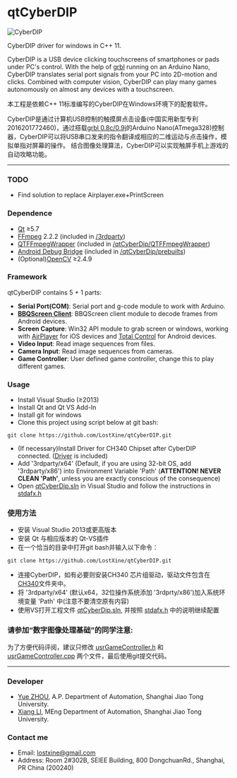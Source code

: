 # qtCyberDIP
![CyberDIP](/pic/CyberDIP.png)

CyberDIP driver for windows in C++ 11.

CyberDIP is a USB device clicking touchscreens of smartphones or pads under PC's control. 
With the help of [grbl](https://github.com/grbl/grbl) running on an Arduino Nano, CyberDIP translates serial port signals from your PC into 2D-motion and clicks.
Combined with computer vision, CyberDIP can play many games autonomously on almost any devices with a touchscreen.

本工程是依赖C++ 11标准编写的CyberDIP在Windows环境下的配套软件。

CyberDIP是通过计算机USB控制的触摸屏点击设备(中国实用新型专利2016201772460)，通过搭载[grbl 0.8c/0.9j](https://github.com/grbl/grbl)的Arduino Nano(ATmega328)控制器，CyberDIP可以将USB串口发来的指令翻译成相应的二维运动与点击操作，模拟单指对屏幕的操作。
结合图像处理算法，CyberDIP可以实现触屏手机上游戏的自动攻略功能。

***
### TODO
* Find solution to replace Airplayer.exe+PrintScreen

### Dependence
* [Qt](https://www.qt.io/) ≥5.7
* [FFmpeg](https://ffmpeg.org/) 2.2.2 (included in [/3rdparty](/3rdparty))
* [QTFFmpegWrapper](https://inqlude.org/libraries/qtffmpegwrapper.html) (included in [/qtCyberDip/QTFFmpegWrapper](/qtCyberDip/QTFFmpegWrapper))
* [Android Debug Bridge](http://developer.android.com/tools/help/adb.html) (included in [/qtCyberDip/prebuilts](/qtCyberDip/prebuilts))
* (Optional)[OpenCV](http://www.opencv.org/) ≥2.4.9

### Framework
qtCyberDIP contains 5 + 1 parts:
* __Serial Port(COM)__: Serial port and g-code module to work with Arduino.
* __[BBQScreen Client](https://github.com/xplodwild/bbqscreen_client)__: BBQScreen client module to decode frames from Android devices.
* __Screen Capture__: Win32 API module to grab screen or windows, working with [AirPlayer](http://pro.itools.cn/airplayer) for iOS devices and [Total Control](http://tc.sigma-rt.com.cn/index.php) for Android devices.
* __Video Input__: Read image sequences from files.
* __Camera Input__: Read image sequences from cameras.
* __Game Controller__: User defined game controller, change this to play different games.

### Usage
* Install Visual Studio (≥2013)
* Install Qt and Qt VS Add-In
* Install git for windows
* Clone this project using script below at git bash:
```
git clone https://github.com/LostXine/qtCyberDIP.git
```
* (If necessary)Install Driver for CH340 Chipset after CyberDIP connected. ([Driver](/CH340) is included)
* Add '3rdparty/x64' (Default, if you are using 32-bit OS, add '3rdparty/x86') into Environment Variable 'Path' (__ATTENTION! NEVER CLEAN 'Path'__, unless you are exactly conscious of the consequence)
* Open [qtCyberDip.sln](/qtCyberDip.sln) in Visual Studio and follow the instructions in [stdafx.h](qtCyberDip/stdafx.h)

### 使用方法
* 安装 Visual Studio 2013或更高版本
* 安装 Qt 与相应版本的 Qt-VS插件
* 在一个恰当的目录中打开git bash并输入以下命令：
```
git clone https://github.com/LostXine/qtCyberDIP.git
```
* 连接CyberDIP，如有必要则安装CH340 芯片组驱动，驱动文件包含在[CH340](/CH340)文件夹中。
* 将 '3rdparty/x64' (默认x64，32位操作系统添加 '3rdprty/x86')加入系统环境变量 'Path' 中(注意不要清空原有内容)
* 使用VS打开工程文件 [qtCyberDip.sln](/qtCyberDip.sln), 并按照 [stdafx.h](qtCyberDip/stdafx.h) 中的说明继续配置

### 请参加“数字图像处理基础”的同学注意:

为了方便代码评阅，建议只修改 [usrGameController.h](/qtCyberDip/usrGameController.h) 和 [usrGameController.cpp](/qtCyberDip/usrGameController.cpp) 两个文件，最后使用git提交代码。

***
### Developer
* [Yue ZHOU](http://cvpr.sjtu.edu.cn/aboutme.aspx), A.P. Department of Automation, Shanghai Jiao Tong University.
* [Xiang LI](http://xxli.me), MEng Department of Automation, Shanghai Jiao Tong University. 

### Contact me
* Email: lostxine@gmail.com
* Address: Room 2#302B, SEIEE Building, 800 DongchuanRd., Shanghai, PR China (200240)
